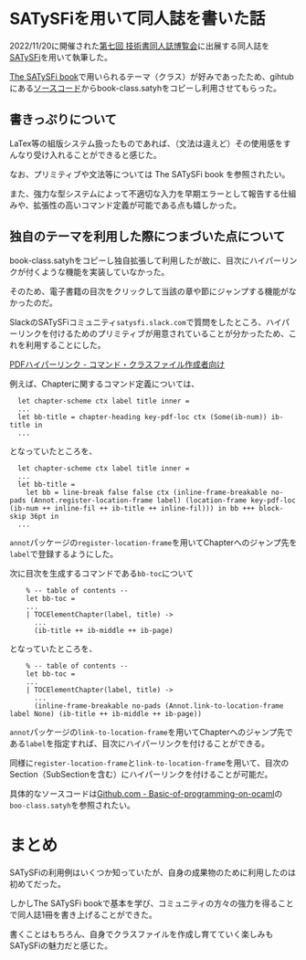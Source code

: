 # SATySFiを用いて同人誌を書いた話

2022/11/20に開催された[第七回 技術書同人誌博覧会](https://gishohaku.dev/)に出展する同人誌を[SATySFi](https://github.com/gfngfn/SATySFi)を用いて執筆した。

[The SATySFi book](https://booth.pm/ja/items/1127224)で用いられるテーマ（クラス）が好みであったため、gihtubにある[ソースコード](https://github.com/gfngfn/the_satysfibook)からbook-class.satyhをコピーし利用させてもらった。

## 書きっぷりについて

LaTex等の組版システム扱ったものであれば、（文法は違えど）その使用感をすんなり受け入れることができると感じた。

なお、プリミティブや文法等については The SATySFi book を参照されたい。

また、強力な型システムによって不適切な入力を早期エラーとして報告する仕組みや、拡張性の高いコマンド定義が可能である点も嬉しかった。

## 独自のテーマを利用した際につまづいた点について

book-class.satyhをコピーし独自拡張して利用したが故に、目次にハイパーリンクが付くような機能を実装していなかった。

そのため、電子書籍の目次をクリックして当該の章や節にジャンプする機能がなかったのだ。

SlackのSATySFiコミュニティ`satysfi.slack.com`で質問をしたところ、ハイパーリンクを付けるためのプリミティブが用意されていることが分かったため、これを利用することにした。

[PDFハイパーリンク - コマンド・クラスファイル作成者向け](https://github.com/gfngfn/SATySFi/wiki/PDF%E3%83%8F%E3%82%A4%E3%83%91%E3%83%BC%E3%83%AA%E3%83%B3%E3%82%AF#%E3%82%B3%E3%83%9E%E3%83%B3%E3%83%89%E3%82%AF%E3%83%A9%E3%82%B9%E3%83%95%E3%82%A1%E3%82%A4%E3%83%AB%E4%BD%9C%E6%88%90%E8%80%85%E5%90%91%E3%81%91)

例えば、Chapterに関するコマンド定義については、

```
  let chapter-scheme ctx label title inner =
  ...
  let bb-title = chapter-heading key-pdf-loc ctx (Some(ib-num)) ib-title in
  ...
```

となっていたところを、

```
  let chapter-scheme ctx label title inner =
  ...
  let bb-title =
    let bb = line-break false false ctx (inline-frame-breakable no-pads (Annot.register-location-frame label) (location-frame key-pdf-loc (ib-num ++ inline-fil ++ ib-title ++ inline-fil))) in bb +++ block-skip 36pt in
  ...
```
`annot`パッケージの`register-location-frame`を用いてChapterへのジャンプ先を`label`で登録するようにした。

次に目次を生成するコマンドである`bb-toc`について

```
    % -- table of contents --
    let bb-toc =
    ...
    | TOCElementChapter(label, title) ->
      ...
      (ib-title ++ ib-middle ++ ib-page)
```

となっていたところを、

```
    % -- table of contents --
    let bb-toc =
    ...
    | TOCElementChapter(label, title) ->
      ...
      (inline-frame-breakable no-pads (Annot.link-to-location-frame label None) (ib-title ++ ib-middle ++ ib-page))
```

`annot`パッケージの`link-to-location-frame`を用いてChapterへのジャンプ先である`label`を指定すれば、目次にハイパーリンクを付けることができる。

同様に`register-location-frame`と`link-to-location-frame`を用いて、目次のSection（SubSectionを含む）にハイパーリンクを付けることが可能だ。

具体的なソースコードは[Github.com - Basic-of-programming-on-ocaml](https://github.com/Asya-kawai/basic-of-programming-on-ocaml)の`boo-class.satyh`を参照されたい。

# まとめ

SATySFiの利用例はいくつか知っていたが、自身の成果物のために利用したのは初めてだった。

しかしThe SATySFi bookで基本を学び、コミュニティの方々の強力を得ることで同人誌1冊を書き上げることができた。

書くことはもちろん、自身でクラスファイルを作成し育てていく楽しみもSATySFiの魅力だと感じた。
